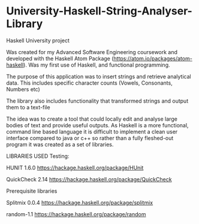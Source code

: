 # University-Haskell-String-Analyser-Library
Haskell University project

Was created for my Advanced Software Engineering coursework and developed with the Haskell Atom Package (https://atom.io/packages/atom-haskell). 
Was my first use of Haskell, and functional programming.

The purpose of this application was to insert strings and retrieve analytical data. 
This includes specific character counts (Vowels, Consonants, Numbers etc)
  
The library also includes functionality that transformed strings and output them to a text-file

The idea was to create a tool that could locally edit and analyse large bodies of text and provide useful outputs.
As Haskell is a more functional, command line based language it is difficult to implement a clean user interface compared to java or c++ so rather
than a fully fleshed-out program it was created as a set of libraries.



LIBRARIES USED
Testing:

HUNIT 1.6.0   https://hackage.haskell.org/package/HUnit

QuickCheck 2.14   https://hackage.haskell.org/package/QuickCheck

Prerequisite libraries

Splitmix 0.0.4   https://hackage.haskell.org/package/splitmix

random-1.1    https://hackage.haskell.org/package/random
